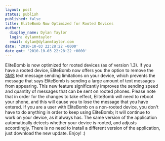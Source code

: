 ```yaml
---
layout: post
status: publish
published: false
title: EliteBomb Now Optimized for Rooted Devices
author:
  display_name: Dylan Taylor
  login: dylanmtaylor
  email: dylan@dylanmtaylor.com
date: '2010-10-03 22:28:22 +0000'
date_gmt: '2010-10-03 22:28:22 +0000'
---
```

<p>EliteBomb is now optimized for rooted devices (as of version 1.3). If you have a rooted device, EliteBomb now offers you the option to remove the <a class="zem_slink" title="SMS" rel="wikipedia" href="http://en.wikipedia.org/wiki/SMS">SMS</a> text message sending limitations on your device, which prevents the message that says EliteBomb is sending a large amount of text messages from appearing. This new feature significantly improves the sending speed and quantity of messages that can be sent on rooted phones. Please note that in order for the changes to take effect, EliteBomb will need to reboot your phone, and this will cause you to lose the message that you have entered. If you are a user with EliteBomb on a non-rooted device, you don't have to do anything in order to keep using EliteBomb; It will continue to work on your device, as it always has. The same version of the application automatically detects whether your device is rooted, and adjusts accordingly. There is no need to install a different version of the application, just download the new update. Enjoy! :)</p>
